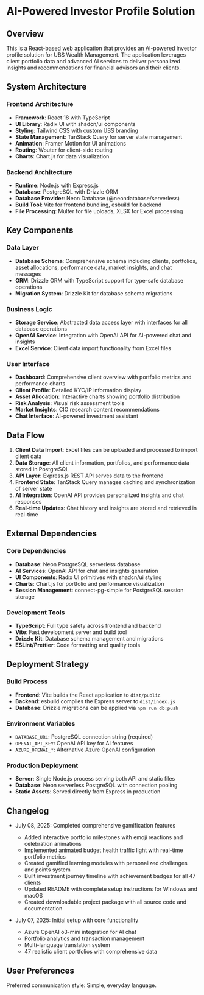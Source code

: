 # AI-Powered Investor Profile Solution

## Overview

This is a React-based web application that provides an AI-powered investor profile solution for UBS Wealth Management. The application leverages client portfolio data and advanced AI services to deliver personalized insights and recommendations for financial advisors and their clients.

## System Architecture

### Frontend Architecture
- **Framework**: React 18 with TypeScript
- **UI Library**: Radix UI with shadcn/ui components
- **Styling**: Tailwind CSS with custom UBS branding
- **State Management**: TanStack Query for server state management
- **Animation**: Framer Motion for UI animations
- **Routing**: Wouter for client-side routing
- **Charts**: Chart.js for data visualization

### Backend Architecture
- **Runtime**: Node.js with Express.js
- **Database**: PostgreSQL with Drizzle ORM
- **Database Provider**: Neon Database (@neondatabase/serverless)
- **Build Tool**: Vite for frontend bundling, esbuild for backend
- **File Processing**: Multer for file uploads, XLSX for Excel processing

## Key Components

### Data Layer
- **Database Schema**: Comprehensive schema including clients, portfolios, asset allocations, performance data, market insights, and chat messages
- **ORM**: Drizzle ORM with TypeScript support for type-safe database operations
- **Migration System**: Drizzle Kit for database schema migrations

### Business Logic
- **Storage Service**: Abstracted data access layer with interfaces for all database operations
- **OpenAI Service**: Integration with OpenAI API for AI-powered chat and insights
- **Excel Service**: Client data import functionality from Excel files

### User Interface
- **Dashboard**: Comprehensive client overview with portfolio metrics and performance charts
- **Client Profile**: Detailed KYC/IP information display
- **Asset Allocation**: Interactive charts showing portfolio distribution
- **Risk Analysis**: Visual risk assessment tools
- **Market Insights**: CIO research content recommendations
- **Chat Interface**: AI-powered investment assistant

## Data Flow

1. **Client Data Import**: Excel files can be uploaded and processed to import client data
2. **Data Storage**: All client information, portfolios, and performance data stored in PostgreSQL
3. **API Layer**: Express.js REST API serves data to the frontend
4. **Frontend State**: TanStack Query manages caching and synchronization of server state
5. **AI Integration**: OpenAI API provides personalized insights and chat responses
6. **Real-time Updates**: Chat history and insights are stored and retrieved in real-time

## External Dependencies

### Core Dependencies
- **Database**: Neon PostgreSQL serverless database
- **AI Services**: OpenAI API for chat and insights generation
- **UI Components**: Radix UI primitives with shadcn/ui styling
- **Charts**: Chart.js for portfolio and performance visualization
- **Session Management**: connect-pg-simple for PostgreSQL session storage

### Development Tools
- **TypeScript**: Full type safety across frontend and backend
- **Vite**: Fast development server and build tool
- **Drizzle Kit**: Database schema management and migrations
- **ESLint/Prettier**: Code formatting and quality tools

## Deployment Strategy

### Build Process
- **Frontend**: Vite builds the React application to `dist/public`
- **Backend**: esbuild compiles the Express server to `dist/index.js`
- **Database**: Drizzle migrations can be applied via `npm run db:push`

### Environment Variables
- `DATABASE_URL`: PostgreSQL connection string (required)
- `OPENAI_API_KEY`: OpenAI API key for AI features
- `AZURE_OPENAI_*`: Alternative Azure OpenAI configuration

### Production Deployment
- **Server**: Single Node.js process serving both API and static files
- **Database**: Neon serverless PostgreSQL with connection pooling
- **Static Assets**: Served directly from Express in production

## Changelog

- July 08, 2025: Completed comprehensive gamification features
  - Added interactive portfolio milestones with emoji reactions and celebration animations
  - Implemented animated budget health traffic light with real-time portfolio metrics
  - Created gamified learning modules with personalized challenges and points system
  - Built investment journey timeline with achievement badges for all 47 clients
  - Updated README with complete setup instructions for Windows and macOS
  - Created downloadable project package with all source code and documentation

- July 07, 2025: Initial setup with core functionality
  - Azure OpenAI o3-mini integration for AI chat
  - Portfolio analytics and transaction management
  - Multi-language translation system
  - 47 realistic client portfolios with comprehensive data

## User Preferences

Preferred communication style: Simple, everyday language.